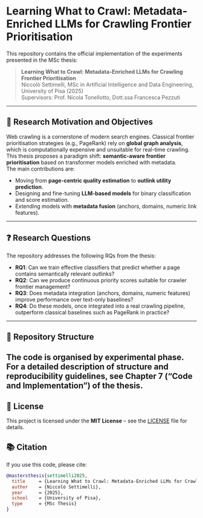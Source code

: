 # Learning What to Crawl: Metadata-Enriched LLMs for Crawling Frontier Prioritisation

This repository contains the official implementation of the experiments presented in the MSc thesis:

> **Learning What to Crawl: Metadata-Enriched LLMs for Crawling Frontier Prioritisation**  
> Niccolò Settimelli, MSc in Artificial Intelligence and Data Engineering, University of Pisa (2025)  
> Supervisors: Prof. Nicola Tonellotto, Dott.ssa Francesca Pezzuti

---

## 🎯 Research Motivation and Objectives
Web crawling is a cornerstone of modern search engines. Classical frontier prioritisation strategies (e.g., PageRank) rely on **global graph analysis**, which is computationally expensive and unsuitable for real-time crawling.  
This thesis proposes a paradigm shift: **semantic-aware frontier prioritisation** based on transformer models enriched with metadata.  
The main contributions are:
- Moving from **page-centric quality estimation** to **outlink utility prediction**.  
- Designing and fine-tuning **LLM-based models** for binary classification and score estimation.  
- Extending models with **metadata fusion** (anchors, domains, numeric link features).  


---

## ❓ Research Questions
The repository addresses the following RQs from the thesis:

- **RQ1**: Can we train effective classifiers that predict whether a page contains semantically relevant outlinks?  
- **RQ2**: Can we produce continuous priority scores suitable for crawler frontier management?  
- **RQ3**: Does metadata integration (anchors, domains, numeric features) improve performance over text-only baselines?  
- **RQ4**: Do these models, once integrated into a real crawling pipeline, outperform classical baselines such as PageRank in practice?

---

## 📂 Repository Structure
The code is organised by experimental phase. For a detailed description of structure and reproducibility guidelines, **see Chapter 7 (“Code and Implementation”) of the thesis**.
---
## 📌 License

This project is licensed under the **MIT License** – see the [LICENSE](LICENSE) file for details.
## 📚 Citation
If you use this code, please cite:

```bibtex
@mastersthesis{settimelli2025,
  title     = {Learning What to Crawl: Metadata-Enriched LLMs for Crawling Frontier Prioritisation},
  author    = {Niccolò Settimelli},
  year      = {2025},
  school    = {University of Pisa},
  type      = {MSc Thesis}
}


